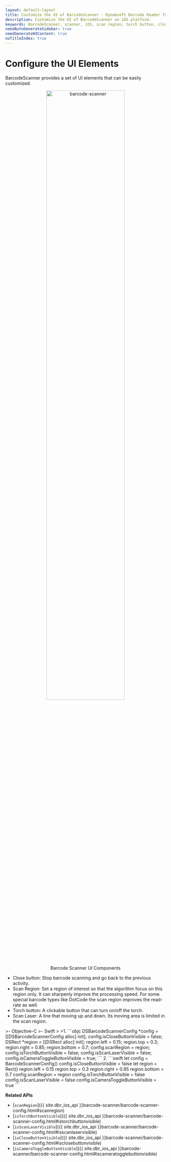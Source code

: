 ```yaml
---
layout: default-layout
title: Customize the UI of BarcodeScanner - Dynamsoft Barcode Reader for iOS
description: Customize the UI of BarcodeScanner on iOS platform.
keywords: BarcodeScanner, scanner, iOS, scan region, torch button, close button, scan laser
needAutoGenerateSidebar: true
needGenerateH3Content: true
noTitleIndex: true
---
```


# Configure the UI Elements

BarcodeScanner provides a set of UI elements that can be easily customized.

<div align="center">
    <p><img src="../../assets/barcode-scanner-ui.png" width="70%" alt="barcode-scanner"></p>
    <p>Barcode Scanner UI Components</p>
</div>

- Close button: Stop barcode scanning and go back to the previous activity.
- Scan Region: Set a region of interest so that the algorithm focus on this region only. It can sharpenly improve the processing speed. For some special barcode types like DotCode the scan region improves the read-rate as well.
- Torch button: A clickable button that can turn on/off the torch.
- Scan Laser: A line that moving up and down. Its moving area is limited in the scan region.

<div class="sample-code-prefix"></div>
>- Objective-C
>- Swift
>
>1. 
```objc
DSBarcodeScannerConfig *config = [[DSBarcodeScannerConfig alloc] init];
config.isCloseButtonVisible = false;
DSRect *region = [[DSRect alloc] init];
region.left = 0.15;
region.top = 0.3;
region.right = 0.85;
region.bottom = 0.7;
config.scanRegion = region;
config.isTorchButtonVisible = false;
config.isScanLaserVisible = false;
config.isCameraToggleButtonVisible = true;
```
2. 
```swift
let config = BarcodeScannerConfig()
config.isCloseButtonVisible = false
let region = Rect()
region.left = 0.15
region.top = 0.3
region.right = 0.85
region.bottom = 0.7
config.scanRegion = region
config.isTorchButtonVisible = false
config.isScanLaserVisible = false
config.isCameraToggleButtonVisible = true
```

**Related APIs**

- [`scanRegion`]({{ site.dbr_ios_api }}barcode-scanner/barcode-scanner-config.html#scanregion)
- [`isTorchButtonVisible`]({{ site.dbr_ios_api }}barcode-scanner/barcode-scanner-config.html#istorchbuttonvisible)
- [`isScanLaserVisible`]({{ site.dbr_ios_api }}barcode-scanner/barcode-scanner-config.html#isscanlaservisible)
- [`isCloseButtonVisible`]({{ site.dbr_ios_api }}barcode-scanner/barcode-scanner-config.html#isclosebuttonvisible)
- [`isCameraToggleButtonVisible`]({{ site.dbr_ios_api }}barcode-scanner/barcode-scanner-config.html#iscameratogglebuttonvisible)
